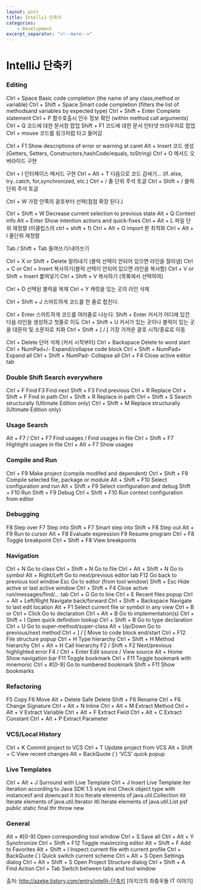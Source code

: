 ```yaml
---
layout: post
title: IntelliJ 단축키
categories:
    - Development
excerpt_separator: "<!--more-->"
---
```


# IntelliJ 단축키

### Editing
Ctrl + Space Basic code completion (the name of any class,method or variable)
Ctrl + Shift + Space Smart code completion (filters the list of methodsand variables by expected type)
Ctrl + Shift + Enter Complete statement
Ctrl + P  함수호출시 인수 정보 확인 (within method call arguments)
Ctrl + Q  코드에 대한 문서창 팝업
Shift + F1 코드에 대한 문서 인터넷 브라우저로 팝업 
Ctrl + mouse  코드를 링크처럼 타고 들어감

Ctrl + F1 Show descriptions of error or warning at caret
Alt + Insert  코드 생성 (Getters, Setters, Constructors,hashCode/equals, toString)
Ctrl + O  메서드 오버라이드 구현

Ctrl + I    인터페이스 메서드 구현
Ctrl + Alt + T  다음으로 코드 감싸기… (if..else, try..catch, for,synchronized, etc.)
Ctrl + / 줄 단위 주석 토글
Ctrl + Shift + /  블럭 단위 주석 토글

Ctrl + W 가장 안쪽의 괄호부터 선택(점점 확장 된다.)

Ctrl + Shift + W Decrease current selection to previous state
Alt + Q Context info
Alt + Enter Show intention actions and quick-fixes
Ctrl + Alt + L  파일 단위 재정렬 (이클립스의 ctrl + shift + f) 
Ctrl + Alt + O import 문 최적화
Ctrl + Alt + I  줄단위 재정렬

Tab / Shift + Tab  들여쓰기/내어쓰기

Ctrl + X or Shift + Delete 잘라내기 (블럭 선택이 안되어 있으면 라인을 잘라냄)
Ctrl + C or Ctrl + Insert 복사하기(블럭 선택이 안되어 있으면 라인을 복사함)
Ctrl + V or Shift + Insert 붙여넣기
Ctrl + Shift + V 복사하기 (목록에서 선택하여)

Ctrl + D 선택된 블럭을 복제
Ctrl + Y 캐럿을 있는 곳의 라인 삭제

Ctrl + Shift + J 스마트하게 코드를 한 줄로 합친다.

Ctrl + Enter 스마트하게 코드를 여러줄로 나눈다.
Shift + Enter 커서가 어디에 있건 다음 라인을 생성하고 첫줄로 이도 
Ctrl + Shift + U 커서가 있는 곳이나 블럭이 있는 곳을 대문자 및 소문자로 치화
Ctrl + Shift + ] / [  가장 가까운 괄호 시작/종료로 이동

Ctrl + Delete 단어 삭제 (커서 시작부터)
Ctrl + Backspace Delete to word start
Ctrl + NumPad+/- Expand/collapse code block
Ctrl + Shift + NumPad+ Expand all
Ctrl + Shift + NumPad- Collapse all
Ctrl + F4 Close active editor tab

 

 

### Double Shift Search everywhere
Ctrl + F Find
F3 Find next
Shift + F3 Find previous
Ctrl + R Replace
Ctrl + Shift + F Find in path
Ctrl + Shift + R Replace in path
Ctrl + Shift + S Search structurally (Ultimate Edition only)
Ctrl + Shift + M Replace structurally (Ultimate Edition only)

 

 

 

### Usage Search
Alt + F7 / Ctrl + F7 Find usages / Find usages in file
Ctrl + Shift + F7 Highlight usages in file
Ctrl + Alt + F7 Show usages

 

 

### Compile and Run
Ctrl + F9 Make project (compile modifed and dependent)
Ctrl + Shift + F9 Compile selected file, package or module
Alt + Shift + F10 Select configuration and run
Alt + Shift + F9 Select configuration and debug
Shift + F10 Run
Shift + F9 Debug
Ctrl + Shift + F10 Run context configuration from editor

 

### Debugging
F8 Step over
F7 Step into
Shift + F7 Smart step into
Shift + F8 Step out
Alt + F9 Run to cursor
Alt + F8 Evaluate expression
F9 Resume program
Ctrl + F8 Toggle breakpoint
Ctrl + Shift + F8 View breakpoints

 

 

### Navigation
Ctrl + N Go to class
Ctrl + Shift + N Go to file
Ctrl + Alt + Shift + N Go to symbol
Alt + Right/Left Go to next/previous editor tab
F12 Go back to previous tool window
Esc Go to editor (from tool window)
Shift + Esc Hide active or last active window
Ctrl + Shift + F4 Close active run/messages/find/... tab
Ctrl + G Go to line
Ctrl + E Recent files popup
Ctrl + Alt + Left/Right Navigate back/forward
Ctrl + Shift + Backspace Navigate to last edit location
Alt + F1 Select current file or symbol in any view
Ctrl + B or Ctrl + Click Go to declaration
Ctrl + Alt + B Go to implementation(s)
Ctrl + Shift + I Open quick definition lookup
Ctrl + Shift + B Go to type declaration
Ctrl + U Go to super-method/super-class
Alt + Up/Down Go to previous/next method
Ctrl + ] / [ Move to code block end/start
Ctrl + F12 File structure popup
Ctrl + H Type hierarchy
Ctrl + Shift + H Method hierarchy
Ctrl + Alt + H Call hierarchy
F2 / Shift + F2 Next/previous highlighted error
F4 / Ctrl + Enter Edit source / View source
Alt + Home Show navigation bar
F11 Toggle bookmark
Ctrl + F11 Toggle bookmark with mnemonic
Ctrl + #[0-9] Go to numbered bookmark
Shift + F11 Show bookmarks

 

 

 

### Refactoring
F5 Copy
F6 Move
Alt + Delete Safe Delete
Shift + F6 Rename
Ctrl + F6 Change Signature
Ctrl + Alt + N Inline
Ctrl + Alt + M Extract Method
Ctrl + Alt + V Extract Variable
Ctrl + Alt + F Extract Field
Ctrl + Alt + C Extract Constant
Ctrl + Alt + P Extract Parameter

 

 

 

### VCS/Local History
Ctrl + K Commit project to VCS
Ctrl + T Update project from VCS
Alt + Shift + C View recent changes
Alt + BackQuote (`) ‘VCS’ quick popup

 

 

### Live Templates
Ctrl + Alt + J Surround with Live Template
Ctrl + J Insert Live Template
iter Iteration according to Java SDK 1.5 style
inst Check object type with instanceof and downcast it
itco Iterate elements of java.util.Collection
itit Iterate elements of java.util.Iterator
itli Iterate elements of java.util.List
psf public static final
thr throw new

 


### General
Alt + #[0-9] Open corresponding tool window
Ctrl + S Save all
Ctrl + Alt + Y Synchronize
Ctrl + Shift + F12 Toggle maximizing editor
Alt + Shift + F Add to Favorites
Alt + Shift + I Inspect current file with curre​nt profile
Ctrl + BackQuote (`) Quick switch current scheme
Ctrl + Alt + S Open Settings dialog
Ctrl + Alt + Shift + S Open Project Structure dialog
Ctrl + Shift + A Find Action
Ctrl + Tab Switch between tabs and tool window



출처: http://azeke.tistory.com/entry/intellij-단축키 [아지크의 좌충우돌 IT 이야기]